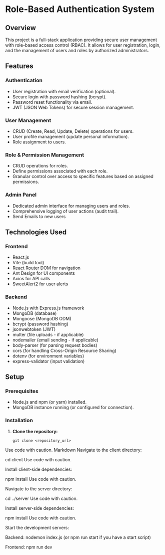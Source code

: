 # Role-Based Authentication System

## Overview

This project is a full-stack application providing secure user management with role-based access control (RBAC).  It allows for user registration, login, and the management of users and roles by authorized administrators.

## Features

### Authentication

* User registration with email verification (optional).
* Secure login with password hashing (bcrypt).
* Password reset functionality via email.
* JWT (JSON Web Tokens) for secure session management.

### User Management

* CRUD (Create, Read, Update, Delete) operations for users.
* User profile management (update personal information).
* Role assignment to users.

### Role & Permission Management

* CRUD operations for roles.
* Define permissions associated with each role.
* Granular control over access to specific features based on assigned permissions.

### Admin Panel

* Dedicated admin interface for managing users and roles.
* Comprehensive logging of user actions (audit trail).
* Send Emails to new users





## Technologies Used

### Frontend

* React.js
* Vite (build tool)
* React Router DOM for navigation
* Ant Design for UI components
* Axios for API calls
* SweetAlert2 for user alerts


### Backend

* Node.js with Express.js framework
* MongoDB (database)
* Mongoose (MongoDB ODM)
* bcrypt (password hashing)
* jsonwebtoken (JWT)
* multer (file uploads - if applicable)
* nodemailer (email sending - if applicable)
* body-parser (for parsing request bodies)
* cors (for handling Cross-Origin Resource Sharing)
* dotenv (for environment variables)
* express-validator (input validation)

## Setup

### Prerequisites

* Node.js and npm (or yarn) installed.
* MongoDB instance running (or configured for connection).

### Installation

1. **Clone the repository:**

   ``` 
   git clone <repository_url>
Use code with caution.
Markdown
Navigate to the client directory:

cd client
Use code with caution.
 
Install client-side dependencies:

npm install
Use code with caution.
 
Navigate to the server directory:

cd ../server
Use code with caution.
 
Install server-side dependencies:

npm install
Use code with caution.
 
Start the development servers:

Backend: nodemon index.js (or npm run start if you have a start script)

Frontend: npm run dev

